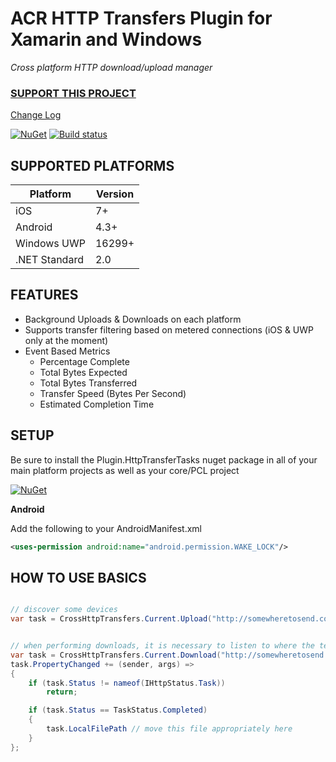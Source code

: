 # ACR HTTP Transfers Plugin for Xamarin and Windows
_Cross platform HTTP download/upload manager_

### [SUPPORT THIS PROJECT](https://github.com/aritchie/home)

[Change Log](changelog.md)

[![NuGet](https://img.shields.io/nuget/v/Plugin.HttpTransferTasks.svg?maxAge=2592000)](https://www.nuget.org/packages/Plugin.HttpTransferTasks/)
[![Build status](https://dev.azure.com/allanritchie/Plugins/_apis/build/status/HttpTransferTasks)](https://dev.azure.com/allanritchie/Plugins/_build/latest?definitionId=0)


## SUPPORTED PLATFORMS
|Platform|Version|
|--------|-------|
iOS|7+
Android|4.3+
Windows UWP|16299+
.NET Standard|2.0


## FEATURES

* Background Uploads & Downloads on each platform
* Supports transfer filtering based on metered connections (iOS & UWP only at the moment)
* Event Based Metrics
  * Percentage Complete
  * Total Bytes Expected
  * Total Bytes Transferred
  * Transfer Speed (Bytes Per Second)
  * Estimated Completion Time

## SETUP

Be sure to install the Plugin.HttpTransferTasks nuget package in all of your main platform projects as well as your core/PCL project

[![NuGet](https://img.shields.io/nuget/v/Plugin.HttpTransferTasks.svg?maxAge=2592000)](https://www.nuget.org/packages/Plugin.HttpTransferTasks/)

**Android**

Add the following to your AndroidManifest.xml

```xml
<uses-permission android:name="android.permission.WAKE_LOCK"/>
```

## HOW TO USE BASICS

```csharp

// discover some devices
var task = CrossHttpTransfers.Current.Upload("http://somewheretosend.com", "<YOUR LOCAL FILEPATH>");


// when performing downloads, it is necessary to listen to where the temp file lands (this is due to iOS)
var task = CrossHttpTransfers.Current.Download("http://somewheretosend.com");
task.PropertyChanged += (sender, args) => 
{
    if (task.Status != nameof(IHttpStatus.Task))
        return;

    if (task.Status == TaskStatus.Completed)
    {
        task.LocalFilePath // move this file appropriately here
    }
};

```
